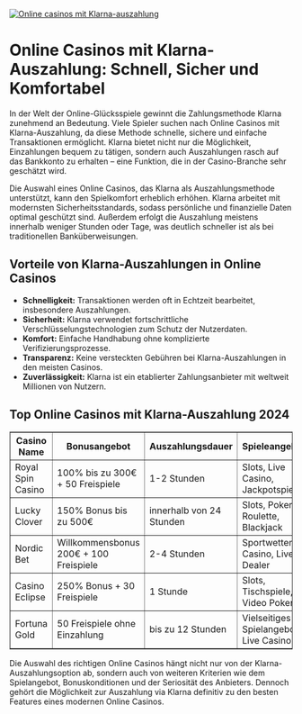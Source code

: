 [![Online casinos mit Klarna-auszahlung](https://123-caf.pages.dev/gitsignup.png)](https://vrmoo.ru/Bt82HjjY)

<h1>Online Casinos mit Klarna-Auszahlung: Schnell, Sicher und Komfortabel</h1>  <p>In der Welt der Online-Glücksspiele gewinnt die Zahlungsmethode Klarna zunehmend an Bedeutung. Viele Spieler suchen nach Online Casinos mit Klarna-Auszahlung, da diese Methode schnelle, sichere und einfache Transaktionen ermöglicht. Klarna bietet nicht nur die Möglichkeit, Einzahlungen bequem zu tätigen, sondern auch Auszahlungen rasch auf das Bankkonto zu erhalten – eine Funktion, die in der Casino-Branche sehr geschätzt wird.</p>  <p>Die Auswahl eines Online Casinos, das Klarna als Auszahlungsmethode unterstützt, kann den Spielkomfort erheblich erhöhen. Klarna arbeitet mit modernsten Sicherheitsstandards, sodass persönliche und finanzielle Daten optimal geschützt sind. Außerdem erfolgt die Auszahlung meistens innerhalb weniger Stunden oder Tage, was deutlich schneller ist als bei traditionellen Banküberweisungen.</p>  <h2>Vorteile von Klarna-Auszahlungen in Online Casinos</h2> <ul>   <li><strong>Schnelligkeit:</strong> Transaktionen werden oft in Echtzeit bearbeitet, insbesondere Auszahlungen.</li>   <li><strong>Sicherheit:</strong> Klarna verwendet fortschrittliche Verschlüsselungstechnologien zum Schutz der Nutzerdaten.</li>   <li><strong>Komfort:</strong> Einfache Handhabung ohne komplizierte Verifizierungsprozesse.</li>   <li><strong>Transparenz:</strong> Keine versteckten Gebühren bei Klarna-Auszahlungen in den meisten Casinos.</li>   <li><strong>Zuverlässigkeit:</strong> Klarna ist ein etablierter Zahlungsanbieter mit weltweit Millionen von Nutzern.</li> </ul>  <h2>Top Online Casinos mit Klarna-Auszahlung 2024</h2> <table border="1" cellpadding="8" cellspacing="0" style="border-collapse: collapse; width: 100%;">   <thead>     <tr>       <th>Casino Name</th>       <th>Bonusangebot</th>       <th>Auszahlungsdauer</th>       <th>Spieleangebot</th>     </tr>   </thead>   <tbody>     <tr>       <td>Royal Spin Casino</td>       <td>100% bis zu 300€ + 50 Freispiele</td>       <td>1-2 Stunden</td>       <td>Slots, Live Casino, Jackpotspiele</td>     </tr>     <tr>       <td>Lucky Clover</td>       <td>150% Bonus bis zu 500€</td>       <td>innerhalb von 24 Stunden</td>       <td>Slots, Poker, Roulette, Blackjack</td>     </tr>     <tr>       <td>Nordic Bet</td>       <td>Willkommensbonus 200€ + 100 Freispiele</td>       <td>2-4 Stunden</td>       <td>Sportwetten, Casino, Live Dealer</td>     </tr>     <tr>       <td>Casino Eclipse</td>       <td>250% Bonus + 30 Freispiele</td>       <td>1 Stunde</td>       <td>Slots, Tischspiele, Video Poker</td>     </tr>     <tr>       <td>Fortuna Gold</td>       <td>50 Freispiele ohne Einzahlung</td>       <td>bis zu 12 Stunden</td>       <td>Vielseitiges Spielangebot, Live Casino</td>     </tr>   </tbody> </table>  <p>Die Auswahl des richtigen Online Casinos hängt nicht nur von der Klarna-Auszahlungsoption ab, sondern auch von weiteren Kriterien wie dem Spielangebot, Bonuskonditionen und der Seriosität des Anbieters. Dennoch gehört die Möglichkeit zur Auszahlung via Klarna definitiv zu den besten Features eines modernen Online Casinos.</p>